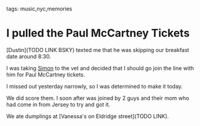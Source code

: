 tags: music,nyc,memories

# I pulled the Paul McCartney Tickets
[Dustin](TODO LINK BSKY) texted me that he was skipping our breakfast date around 8:30.

I was taking [Simon](TODO) to the vet and decided that I should go join the line with him for Paul McCartney tickets.

I missed out yesterday narrowly, so I was determined to make it today.

We did score them.
I soon after was joined by 2 guys and their mom who had come in from Jersey to try and got it.

We ate dumplings at [Vanessa's on Eldridge street](TODO LINK).

